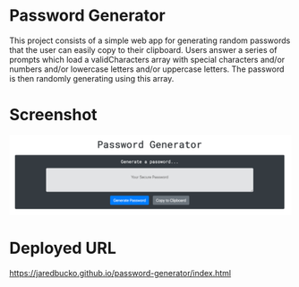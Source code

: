 # Password Generator
This project consists of a simple web app for generating random passwords that the user can easily copy to their clipboard. Users answer a series of prompts which load a validCharacters array with special characters and/or numbers and/or lowercase letters and/or uppercase letters. The password is then randomly generating using this array.

# Screenshot
![screenshot](screenshot.png)

# Deployed URL
https://jaredbucko.github.io/password-generator/index.html